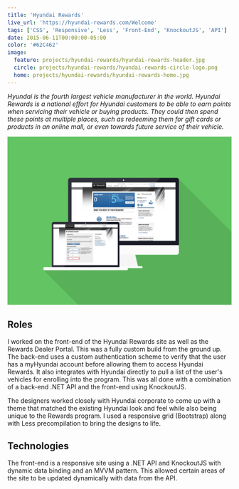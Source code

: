 ```yaml
---
title: 'Hyundai Rewards'
live_url: 'https://hyundai-rewards.com/Welcome'
tags: ['CSS', 'Responsive', 'Less', 'Front-End', 'KnockoutJS', 'API']
date: 2015-06-11T00:00:00-05:00
color: '#62C462'
image:
  feature: projects/hyundai-rewards/hyundai-rewards-header.jpg
  circle: projects/hyundai-rewards/hyundai-rewards-circle-logo.png
  home: projects/hyundai-rewards/hyundai-rewards-home.jpg
---
```


_Hyundai is the fourth largest vehicle manufacturer in the world. Hyundai Rewards is a national effort for Hyundai customers to be able to earn points when servicing their vehicle or buying products. They could then spend these points at multiple places, such as redeeming them for gift cards or products in an online mall, or even towards future service of their vehicle._

![Hyundai Rewards](../../images/projects/hyundai-rewards/hyundai-rewards-screens.png)

## Roles

I worked on the front-end of the Hyundai Rewards site as well as the Rewards Dealer Portal. This was a fully custom build from the ground up. The back-end uses a custom authentication scheme to verify that the user has a myHyundai account before allowing them to access Hyundai Rewards. It also integrates with Hyundai directly to pull a list of the user's vehicles for enrolling into the program. This was all done with a combination of a back-end .NET API and the front-end using KnockoutJS.

The designers worked closely with Hyundai corporate to come up with a theme that matched the existing Hyundai look and feel while also being unique to the Rewards program. I used a responsive grid (Bootstrap) along with Less precompilation to bring the designs to life.

## Technologies

The front-end is a responsive site using a .NET API and KnockoutJS with dynamic data binding and an MVVM pattern. This allowed certain areas of the site to be updated dynamically with data from the API.
